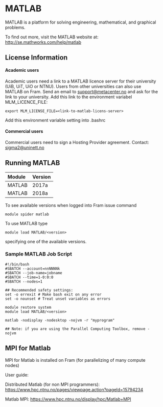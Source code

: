 # MATLAB

MATLAB is a platform for solving engineering, mathematical, and graphical problems.

To find out more, visit the MATLAB website at: http://se.mathworks.com/help/matlab

## License Information
#### Academic users
Academic users need a link to a MATLAB licence server for their university (UiB, UiT, UiO or NTNU).
Users from other universities can also use MATLAB on Fram. Send an email to support@metacenter.no 
and ask for the link to your university. Add this link to the environment variabel MLM_LICENCE_FILE:

    export MLM_LICENSE_FILE=<link-to-matlab-licens-server>
    
Add this environment variable setting into .bashrc

#### Commercial users
Commercial users need to sign a Hosting Provider agreement. Contact: sigma2@uninett.no

## Running MATLAB

| Module     | Version     |
| :------------- | :------------- |
| MATLAB |2017a|
| MATLAB |2018a|

To see available versions when logged into Fram issue command

    module spider matlab
    
To use MATLAB type

    module load MATLAB/<version>

specifying one of the available versions.

### Sample MATLAB Job Script
```
#!/bin/bash
#SBATCH --account=nnNNNNk
#SBATCH --job-name=jobname
#SBATCH --time=1-0:0:0
#SBATCH --nodes=1

## Recommended safety settings:
set -o errexit # Make bash exit on any error
set -o nounset # Treat unset variables as errors

module restore system
module load MATLAB/<version>

matlab -nodisplay -nodesktop -nojvm -r "myprogram"

## Note: if you are using the Parallel Computing Toolbox, remove -nojvm

```

## MPI for Matlab
MPI for Matlab is installed on Fram (for parallelizing of many compute nodes)

User guide:

Distributed Matlab (for non MPI programmers): https://www.hpc.ntnu.no/pages/viewpage.action?pageId=15794234

Matlab MPI: https://www.hpc.ntnu.no/display/hpc/Matlab+MPI

